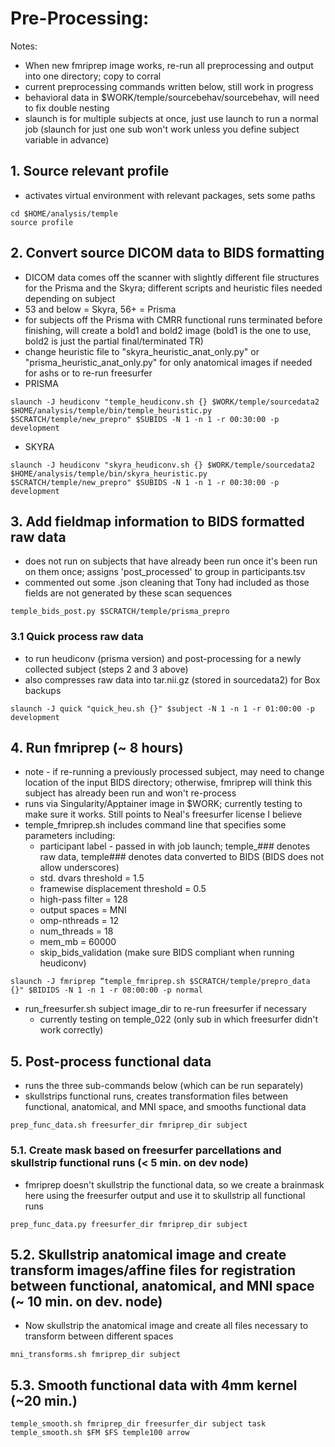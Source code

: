 # Pre-Processing:
Notes:
* When new fmriprep image works, re-run all preprocessing and output into one directory; copy to corral
* current preprocessing commands written below, still work in progress
* behavioral data in $WORK/temple/sourcebehav/sourcebehav, will need to fix double nesting
* slaunch is for multiple subjects at once, just use launch to run a normal job (slaunch for just one sub won't work unless you define subject variable in advance)

## 1. Source relevant profile
* activates virtual environment with relevant packages, sets some paths
```
cd $HOME/analysis/temple
source profile
```

## 2. Convert source DICOM data to BIDS formatting
* DICOM data comes off the scanner with slightly different file structures for the Prisma and the Skyra; different scripts and heuristic files needed depending on subject
* 53 and below = Skyra, 56+ = Prisma
* for subjects off the Prisma with CMRR functional runs terminated before finishing, will create a bold1 and bold2 image (bold1 is the one to use, bold2 is just the partial final/terminated TR)
* change heuristic file to "skyra_heuristic_anat_only.py" or "prisma_heuristic_anat_only.py" for only anatomical images if needed for ashs or to re-run freesurfer
* PRISMA
```
slaunch -J heudiconv "temple_heudiconv.sh {} $WORK/temple/sourcedata2 $HOME/analysis/temple/bin/temple_heuristic.py $SCRATCH/temple/new_prepro" $SUBIDS -N 1 -n 1 -r 00:30:00 -p development
```
* SKYRA
```
slaunch -J heudiconv "skyra_heudiconv.sh {} $WORK/temple/sourcedata2 $HOME/analysis/temple/bin/skyra_heuristic.py $SCRATCH/temple/new_prepro" $SUBIDS -N 1 -n 1 -r 00:30:00 -p development
```

## 3. Add fieldmap information to BIDS formatted raw data
* does not run on subjects that have already been run once it's been run on them once; assigns 'post_processed' to group in participants.tsv
* commented out some .json cleaning that Tony had included as those fields are not generated by these scan sequences

```
temple_bids_post.py $SCRATCH/temple/prisma_prepro
```
### 3.1 Quick process raw data
* to run heudiconv (prisma version) and post-processing for a newly collected subject (steps 2 and 3 above)
* also compresses raw data into tar.nii.gz (stored in sourcedata2) for Box backups
```
slaunch -J quick "quick_heu.sh {}" $subject -N 1 -n 1 -r 01:00:00 -p development
```
  
## 4. Run fmriprep (~ 8 hours)
* note - if re-running a previously processed subject, may need to change location of the input BIDS directory; otherwise, fmriprep will think this subject has already been run and won't re-process
* runs via Singularity/Apptainer image in $WORK; currently testing to make sure it works. Still points to Neal's freesurfer license I believe
* temple_fmriprep.sh includes command line that specifies some parameters including:
   * participant label - passed in with job launch; temple_### denotes raw data, temple### denotes data converted to BIDS (BIDS does not allow underscores)
   * std. dvars threshold = 1.5
   * framewise displacement threshold = 0.5
   * high-pass filter = 128
   * output spaces = MNI
   * omp-nthreads = 12
   * num_threads = 18
   * mem_mb = 60000
   * skip_bids_validation (make sure BIDS compliant when running heudiconv)
```
slaunch -J fmriprep “temple_fmriprep.sh $SCRATCH/temple/prepro_data {}" $BIDIDS -N 1 -n 1 -r 08:00:00 -p normal
```
* run_freesurfer.sh subject image_dir to re-run freesurfer if necessary
  * currently testing on temple_022 (only sub in which freesurfer didn't work correctly)
## 5. Post-process functional data
* runs the three sub-commands below (which can be run separately)
* skullstrips functional runs, creates transformation files between functional, anatomical, and MNI space, and smooths functional data
```
prep_func_data.sh freesurfer_dir fmriprep_dir subject
```

### 5.1. Create mask based on freesurfer parcellations and skullstrip functional runs (< 5 min. on dev node)
* fmriprep doesn't skullstrip the functional data, so we create a brainmask here using the freesurfer output and use it to skullstrip all functional runs
```
prep_func_data.py freesurfer_dir fmriprep_dir subject
```

## 5.2. Skullstrip anatomical image and create transform images/affine files for registration between functional, anatomical, and MNI space (~ 10 min. on dev. node)
* Now skullstrip the anatomical image and create all files necessary to transform between different spaces
```
mni_transforms.sh fmriprep_dir subject
```
## 5.3. Smooth functional data with 4mm kernel (~20 min.)
```
temple_smooth.sh fmriprep_dir freesurfer_dir subject task
temple_smooth.sh $FM $FS temple100 arrow
```


